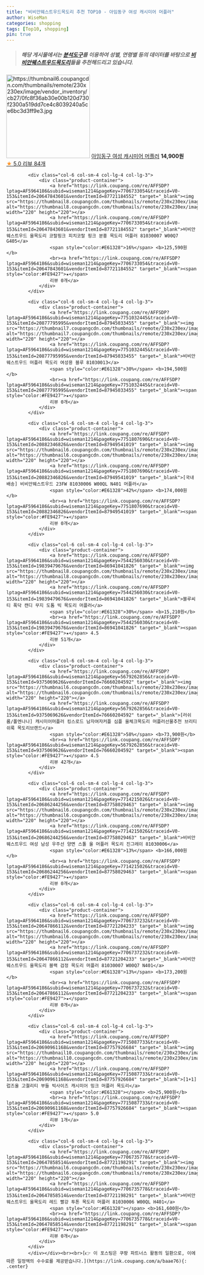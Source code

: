 ```yaml
---
title: "비비안웨스트우드목도리 추천 TOP10 - 아임동구 여성 캐시미어 머플러"
author: WiseMan
categories: shopping
tags: [Top10, shopping]
pin: true
---
```


> ##### 해당 게시물에서는 [**분석도구**](https://itemscout.io/)를 이용하여 **성별**, **연령별** 등의 데이터를 바탕으로 [**비비안웨스트우드목도리**](https://link.coupang.com/a/baae76)들을 추천해드리고 있습니다.
<div class="container"><div class="row">
            <div class="col-6 col-sm-4 col-lg-4 col-lg-3">
                <div class="product-container">
                    <a href="https://link.coupang.com/re/AFFSDP?lptag=AF5964186&subid=wiseman1214&pageKey=7670516107&traceid=V0-153&itemId=20460743612&vendorItemId=87540451686" target="_blank"><img src="https://thumbnail6.coupangcdn.com/thumbnails/remote/230x230ex/image/vendor_inventory/cb27/0fc8f36ab30e00b120d730f2300a519dd7ce4c8039240a5ce6bc3d3ff9e3.jpg" alt="https://thumbnail6.coupangcdn.com/thumbnails/remote/230x230ex/image/vendor_inventory/cb27/0fc8f36ab30e00b120d730f2300a519dd7ce4c8039240a5ce6bc3d3ff9e3.jpg" width="220" height="220"></a>
                    <a href="https://link.coupang.com/re/AFFSDP?lptag=AF5964186&subid=wiseman1214&pageKey=7670516107&traceid=V0-153&itemId=20460743612&vendorItemId=87540451686" target="_blank">아임동구 여성 캐시미어 머플러</a>
                    <span style="color:#E61328"></span> <b>14,900원</b>
                    <br><a href="https://link.coupang.com/re/AFFSDP?lptag=AF5964186&subid=wiseman1214&pageKey=7670516107&traceid=V0-153&itemId=20460743612&vendorItemId=87540451686" target="_blank"><span style="color:#FE9427">★</span> 5.0
                    리뷰 84개</a>
                </div>
            </div>
            
            <div class="col-6 col-sm-4 col-lg-4 col-lg-3">
                <div class="product-container">
                    <a href="https://link.coupang.com/re/AFFSDP?lptag=AF5964186&subid=wiseman1214&pageKey=7706733054&traceid=V0-153&itemId=20647843601&vendorItemId=87721184552" target="_blank"><img src="https://thumbnail8.coupangcdn.com/thumbnails/remote/230x230ex/image/vendor_inventory/e35f/a3cd004bd424f33433e5d906c12138753dc91a77ca458eac9d636152c067.jpg" alt="https://thumbnail8.coupangcdn.com/thumbnails/remote/230x230ex/image/vendor_inventory/e35f/a3cd004bd424f33433e5d906c12138753dc91a77ca458eac9d636152c067.jpg" width="220" height="220"></a>
                    <a href="https://link.coupang.com/re/AFFSDP?lptag=AF5964186&subid=wiseman1214&pageKey=7706733054&traceid=V0-153&itemId=20647843601&vendorItemId=87721184552" target="_blank">비비안웨스트우드 울목도리 코랄핑크 피치코랄 핑크 분홍 목도리 머플러 81030007 W00Q7 G405</a>
                    <span style="color:#E61328">16%</span> <b>125,590원</b>
                    <br><a href="https://link.coupang.com/re/AFFSDP?lptag=AF5964186&subid=wiseman1214&pageKey=7706733054&traceid=V0-153&itemId=20647843601&vendorItemId=87721184552" target="_blank"><span style="color:#FE9427">★</span> 
                    리뷰 0개</a>
                </div>
            </div>
            
            <div class="col-6 col-sm-4 col-lg-4 col-lg-3">
                <div class="product-container">
                    <a href="https://link.coupang.com/re/AFFSDP?lptag=AF5964186&subid=wiseman1214&pageKey=7751032445&traceid=V0-153&itemId=20877795995&vendorItemId=87945033455" target="_blank"><img src="https://thumbnail7.coupangcdn.com/thumbnails/remote/230x230ex/image/vendor_inventory/7420/c4aedddc0f47444fea9d6e233989370826b854b4fe4dca6e54519e12687b.jpg" alt="https://thumbnail7.coupangcdn.com/thumbnails/remote/230x230ex/image/vendor_inventory/7420/c4aedddc0f47444fea9d6e233989370826b854b4fe4dca6e54519e12687b.jpg" width="220" height="220"></a>
                    <a href="https://link.coupang.com/re/AFFSDP?lptag=AF5964186&subid=wiseman1214&pageKey=7751032445&traceid=V0-153&itemId=20877795995&vendorItemId=87945033455" target="_blank">비비안 웨스트우드 머플러 목도리 여성용 블루 81030013</a>
                    <span style="color:#E61328">30%</span> <b>194,500원</b>
                    <br><a href="https://link.coupang.com/re/AFFSDP?lptag=AF5964186&subid=wiseman1214&pageKey=7751032445&traceid=V0-153&itemId=20877795995&vendorItemId=87945033455" target="_blank"><span style="color:#FE9427">★</span> 
                    리뷰 0개</a>
                </div>
            </div>
            
            <div class="col-6 col-sm-4 col-lg-4 col-lg-3">
                <div class="product-container">
                    <a href="https://link.coupang.com/re/AFFSDP?lptag=AF5964186&subid=wiseman1214&pageKey=7751807690&traceid=V0-153&itemId=20882346826&vendorItemId=87949541019" target="_blank"><img src="https://thumbnail6.coupangcdn.com/thumbnails/remote/230x230ex/image/vendor_inventory/7450/7d82840d960ce8fbe6dea61703b9e4a114ca5adf5eed5bfb3eb4e838a2d1.jpg" alt="https://thumbnail6.coupangcdn.com/thumbnails/remote/230x230ex/image/vendor_inventory/7450/7d82840d960ce8fbe6dea61703b9e4a114ca5adf5eed5bfb3eb4e838a2d1.jpg" width="220" height="220"></a>
                    <a href="https://link.coupang.com/re/AFFSDP?lptag=AF5964186&subid=wiseman1214&pageKey=7751807690&traceid=V0-153&itemId=20882346826&vendorItemId=87949541019" target="_blank">[국내배송] 비비안웨스트우드 23FW 81030006 W00QL N401 머플러</a>
                    <span style="color:#E61328">42%</span> <b>174,000원</b>
                    <br><a href="https://link.coupang.com/re/AFFSDP?lptag=AF5964186&subid=wiseman1214&pageKey=7751807690&traceid=V0-153&itemId=20882346826&vendorItemId=87949541019" target="_blank"><span style="color:#FE9427">★</span> 
                    리뷰 0개</a>
                </div>
            </div>
            
            <div class="col-6 col-sm-4 col-lg-4 col-lg-3">
                <div class="product-container">
                    <a href="https://link.coupang.com/re/AFFSDP?lptag=AF5964186&subid=wiseman1214&pageKey=7544256030&traceid=V0-153&itemId=19839479676&vendorItemId=86941041826" target="_blank"><img src="https://thumbnail8.coupangcdn.com/thumbnails/remote/230x230ex/image/vendor_inventory/0900/804f7ecfa903ee9d122499688693292756739284758547584bf9831d68f2.jpg" alt="https://thumbnail8.coupangcdn.com/thumbnails/remote/230x230ex/image/vendor_inventory/0900/804f7ecfa903ee9d122499688693292756739284758547584bf9831d68f2.jpg" width="220" height="220"></a>
                    <a href="https://link.coupang.com/re/AFFSDP?lptag=AF5964186&subid=wiseman1214&pageKey=7544256030&traceid=V0-153&itemId=19839479676&vendorItemId=86941041826" target="_blank">블루씨티 폭닥 캔디 무지 도톰 빅 목도리 머플러</a>
                    <span style="color:#E61328">30%</span> <b>15,210원</b>
                    <br><a href="https://link.coupang.com/re/AFFSDP?lptag=AF5964186&subid=wiseman1214&pageKey=7544256030&traceid=V0-153&itemId=19839479676&vendorItemId=86941041826" target="_blank"><span style="color:#FE9427">★</span> 4.5
                    리뷰 51개</a>
                </div>
            </div>
            
            <div class="col-6 col-sm-4 col-lg-4 col-lg-3">
                <div class="product-container">
                    <a href="https://link.coupang.com/re/AFFSDP?lptag=AF5964186&subid=wiseman1214&pageKey=5679262856&traceid=V0-153&itemId=9375069626&vendorItemId=76660204592" target="_blank"><img src="https://thumbnail6.coupangcdn.com/thumbnails/remote/230x230ex/image/vendor_inventory/231c/363cc8470f2b0287b61a50ed8d0a48be3e78b4ac81d58db44b179d04714d.png" alt="https://thumbnail6.coupangcdn.com/thumbnails/remote/230x230ex/image/vendor_inventory/231c/363cc8470f2b0287b61a50ed8d0a48be3e78b4ac81d58db44b179d04714d.png" width="220" height="220"></a>
                    <a href="https://link.coupang.com/re/AFFSDP?lptag=AF5964186&subid=wiseman1214&pageKey=5679262856&traceid=V0-153&itemId=9375069626&vendorItemId=76660204592" target="_blank">[러쉬룸/폴엔나나] 캐시미어머플러 킹스로드 남자여자커플 심플 울체크목도리 머플러선물추천 브리티쉬룩 목도리브랜드</a>
                    <span style="color:#E61328">58%</span> <b>73,900원</b>
                    <br><a href="https://link.coupang.com/re/AFFSDP?lptag=AF5964186&subid=wiseman1214&pageKey=5679262856&traceid=V0-153&itemId=9375069626&vendorItemId=76660204592" target="_blank"><span style="color:#FE9427">★</span> 4.5
                    리뷰 42개</a>
                </div>
            </div>
            
            <div class="col-6 col-sm-4 col-lg-4 col-lg-3">
                <div class="product-container">
                    <a href="https://link.coupang.com/re/AFFSDP?lptag=AF5964186&subid=wiseman1214&pageKey=7714215026&traceid=V0-153&itemId=20686244256&vendorItemId=87758029463" target="_blank"><img src="https://thumbnail6.coupangcdn.com/thumbnails/remote/230x230ex/image/vendor_inventory/c6aa/1cc9963de1159878db740e19c683b53acf9ff0244777c3bacb4c258b629d.jpg" alt="https://thumbnail6.coupangcdn.com/thumbnails/remote/230x230ex/image/vendor_inventory/c6aa/1cc9963de1159878db740e19c683b53acf9ff0244777c3bacb4c258b629d.jpg" width="220" height="220"></a>
                    <a href="https://link.coupang.com/re/AFFSDP?lptag=AF5964186&subid=wiseman1214&pageKey=7714215026&traceid=V0-153&itemId=20686244256&vendorItemId=87758029463" target="_blank">비비안웨스트우드 여성 남성 우주선 양면 스톨 울 머플러 목도리 진그레이 81030006</a>
                    <span style="color:#E61328">13%</span> <b>166,000원</b>
                    <br><a href="https://link.coupang.com/re/AFFSDP?lptag=AF5964186&subid=wiseman1214&pageKey=7714215026&traceid=V0-153&itemId=20686244256&vendorItemId=87758029463" target="_blank"><span style="color:#FE9427">★</span> 
                    리뷰 0개</a>
                </div>
            </div>
            
            <div class="col-6 col-sm-4 col-lg-4 col-lg-3">
                <div class="product-container">
                    <a href="https://link.coupang.com/re/AFFSDP?lptag=AF5964186&subid=wiseman1214&pageKey=7706737232&traceid=V0-153&itemId=20647866112&vendorItemId=87721204233" target="_blank"><img src="https://thumbnail6.coupangcdn.com/thumbnails/remote/230x230ex/image/vendor_inventory/7e6e/e77d44461635ad8928a9d1afdb3f8940b5317a27b78c981e557c8b46380f.jpg" alt="https://thumbnail6.coupangcdn.com/thumbnails/remote/230x230ex/image/vendor_inventory/7e6e/e77d44461635ad8928a9d1afdb3f8940b5317a27b78c981e557c8b46380f.jpg" width="220" height="220"></a>
                    <a href="https://link.coupang.com/re/AFFSDP?lptag=AF5964186&subid=wiseman1214&pageKey=7706737232&traceid=V0-153&itemId=20647866112&vendorItemId=87721204233" target="_blank">비비안웨스트우드 울목도리 블랙 검정 목도리 머플러 81030007 W00Q7 N401</a>
                    <span style="color:#E61328">13%</span> <b>173,200원</b>
                    <br><a href="https://link.coupang.com/re/AFFSDP?lptag=AF5964186&subid=wiseman1214&pageKey=7706737232&traceid=V0-153&itemId=20647866112&vendorItemId=87721204233" target="_blank"><span style="color:#FE9427">★</span> 
                    리뷰 0개</a>
                </div>
            </div>
            
            <div class="col-6 col-sm-4 col-lg-4 col-lg-3">
                <div class="product-container">
                    <a href="https://link.coupang.com/re/AFFSDP?lptag=AF5964186&subid=wiseman1214&pageKey=7715087733&traceid=V0-153&itemId=20690961168&vendorItemId=87757926684" target="_blank"><img src="https://thumbnail10.coupangcdn.com/thumbnails/remote/230x230ex/image/vendor_inventory/42d5/82830d419c13c7d4962af353629777277460f0081aa353a4d96fa2e6b090.jpg" alt="https://thumbnail10.coupangcdn.com/thumbnails/remote/230x230ex/image/vendor_inventory/42d5/82830d419c13c7d4962af353629777277460f0081aa353a4d96fa2e6b090.jpg" width="220" height="220"></a>
                    <a href="https://link.coupang.com/re/AFFSDP?lptag=AF5964186&subid=wiseman1214&pageKey=7715087733&traceid=V0-153&itemId=20690961168&vendorItemId=87757926684" target="_blank">[1+1] 럽즈올 고퀄리티 부들 빅사이즈 캐시미어 밍크 머플러 목도리</a>
                    <span style="color:#E61328"></span> <b>25,900원</b>
                    <br><a href="https://link.coupang.com/re/AFFSDP?lptag=AF5964186&subid=wiseman1214&pageKey=7715087733&traceid=V0-153&itemId=20690961168&vendorItemId=87757926684" target="_blank"><span style="color:#FE9427">★</span> 5.0
                    리뷰 1개</a>
                </div>
            </div>
            
            <div class="col-6 col-sm-4 col-lg-4 col-lg-3">
                <div class="product-container">
                    <a href="https://link.coupang.com/re/AFFSDP?lptag=AF5964186&subid=wiseman1214&pageKey=7706735778&traceid=V0-153&itemId=20647858514&vendorItemId=87721198291" target="_blank"><img src="https://thumbnail6.coupangcdn.com/thumbnails/remote/230x230ex/image/vendor_inventory/35e6/b5223dd4fa4c079daf0c27acf8371d878320d7a39d8d8a38998ca183ab56.jpg" alt="https://thumbnail6.coupangcdn.com/thumbnails/remote/230x230ex/image/vendor_inventory/35e6/b5223dd4fa4c079daf0c27acf8371d878320d7a39d8d8a38998ca183ab56.jpg" width="220" height="220"></a>
                    <a href="https://link.coupang.com/re/AFFSDP?lptag=AF5964186&subid=wiseman1214&pageKey=7706735778&traceid=V0-153&itemId=20647858514&vendorItemId=87721198291" target="_blank">비비안웨스트우드 울목도리 레드 빨강 투톤 목도리 머플러 81030006 W00QL H401</a>
                    <span style="color:#E61328"></span> <b>161,600원</b>
                    <br><a href="https://link.coupang.com/re/AFFSDP?lptag=AF5964186&subid=wiseman1214&pageKey=7706735778&traceid=V0-153&itemId=20647858514&vendorItemId=87721198291" target="_blank"><span style="color:#FE9427">★</span> 
                    리뷰 0개</a>
                </div>
            </div>
            </div></div><br><br>[👉 이 포스팅은 쿠팡 파트너스 활동의 일환으로, 이에 따른 일정액의 수수료를 제공받습니다.](https://link.coupang.com/a/baae76){: .center}